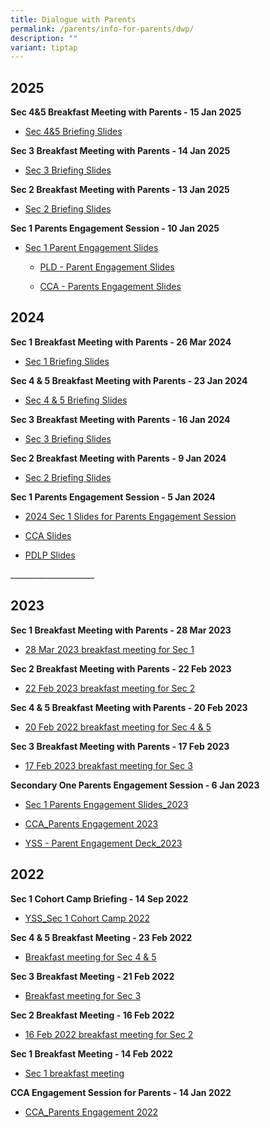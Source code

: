 ```yaml
---
title: Dialogue with Parents
permalink: /parents/info-for-parents/dwp/
description: ""
variant: tiptap
---
```

<h2>2025</h2>
<p><strong>Sec 4&amp;5 Breakfast Meeting with Parents - 15 Jan 2025</strong>
</p>
<ul data-tight="true" class="tight">
<li>
<p><a href="/files/Parents/Dialogue with Parents/15_Jan_2025_breakfast_meeting_for_Sec_4_5_15_Jan.pdf" rel="noopener noreferrer nofollow" target="_blank">Sec 4&amp;5 Briefing Slides</a>
</p>
</li>
</ul>
<p><strong>Sec 3 Breakfast Meeting with Parents - 14 Jan 2025</strong>
</p>
<ul data-tight="true" class="tight">
<li>
<p><a href="/files/Parents/Dialogue with Parents/2025_Sec_3_Breakfast_Meeting_Final.pdf" rel="noopener noreferrer nofollow" target="_blank">Sec 3 Briefing Slides</a>
</p>
</li>
</ul>
<p><strong>Sec 2 Breakfast Meeting with Parents - 13 Jan 2025</strong>
</p>
<ul data-tight="true" class="tight">
<li>
<p><a href="/files/Parents/Dialogue with Parents/2025_Sec_2_Breakfast_Meeting.pdf" rel="noopener nofollow" target="_blank">Sec 2 Briefing Slides</a>
</p>
</li>
</ul>
<p><strong>Sec 1 Parents Engagement Session - 10 Jan 2025</strong>
</p>
<ul data-tight="true" class="tight">
<li>
<p><a href="/files/Parents/Dialogue with Parents/Sec_1_Parent_Engagement_10Jan2025.pdf" rel="noopener nofollow" target="_blank">Sec 1 Parent Engagement Slides</a>
</p>
<ul data-tight="true" class="tight">
<li>
<p><a href="/files/Letter to Parents/YSS___Parent_Engagement_Deck_2025.pdf" rel="noopener nofollow" target="_blank">PLD - Parent Engagement Slides</a>
</p>
</li>
<li>
<p><a href="/files/Parents/Dialogue with Parents/CCA_Parents_Engagement_2025.pdf" rel="noopener nofollow" target="_blank">CCA - Parents Engagement Slides</a>
</p>
</li>
</ul>
</li>
</ul>
<h2>2024</h2>
<p><strong>Sec 1 Breakfast Meeting with Parents - 26 Mar 2024</strong>
</p>
<ul data-tight="true" class="tight">
<li>
<p><a href="/files/Parents/Dialogue with Parents/26_March_2024_Sec_1_Breakfast_Meeting.pdf" rel="noopener noreferrer nofollow" target="_blank">Sec 1 Briefing Slides</a>
</p>
</li>
</ul>
<p><strong>Sec 4 &amp; 5 Breakfast Meeting with Parents - 23 Jan 2024</strong>
</p>
<ul data-tight="true" class="tight">
<li>
<p><a href="/files/Parents/Dialogue with Parents/Briefing_Slides_for_BF_Meeting_Sec_4___5.pdf" rel="noopener noreferrer nofollow" target="_blank">Sec 4 &amp; 5 Briefing Slides</a>
</p>
</li>
</ul>
<p><strong>Sec 3 Breakfast Meeting with Parents - 16 Jan 2024</strong>
</p>
<ul data-tight="true" class="tight">
<li>
<p><a href="/files/Parents/Dialogue with Parents/2024_Sec_3_Breakfast_Meeting_Final.pdf" rel="noopener noreferrer nofollow" target="_blank">Sec 3 Briefing Slides</a>
</p>
</li>
</ul>
<p><strong>Sec 2 Breakfast Meeting with Parents - 9 Jan 2024</strong>
</p>
<ul data-tight="true" class="tight">
<li>
<p><a href="/files/Parents/Dialogue with Parents/2024_9_Jan_Breakfast_Sec_2.pdf" rel="noopener noreferrer nofollow" target="_blank">Sec 2 Briefing Slides</a>
</p>
</li>
</ul>
<p><strong>Sec 1 Parents Engagement Session - 5 Jan 2024</strong>
</p>
<ul data-tight="true" class="tight">
<li>
<p><a href="/files/Parents/Dialogue with Parents/2024_Slides_for_Sec_1_Parent_Engagement.pdf" rel="noopener noreferrer nofollow" target="_blank">2024 Sec 1 Slides for Parents Engagement Session</a>
</p>
</li>
<li>
<p><a href="/files/Parents/Dialogue with Parents/CCA_Parents_Engagement_2024.pdf" rel="noopener noreferrer nofollow" target="_blank">CCA Slides</a>
</p>
</li>
<li>
<p><a href="/files/Letter to Parents/2024/YSS___Parent_Engagement_Deck_2024__for_PG.pdf" rel="noopener noreferrer nofollow" target="_blank">PDLP Slides</a>
</p>
</li>
</ul>
<p></p>
<p>_____________________</p>
<h2>2023</h2>
<p><strong>Sec 1 Breakfast Meeting with Parents - 28 Mar 2023</strong>
</p>
<ul data-tight="true" class="tight">
<li>
<p><a href="/files/Parents/Dialogue%20with%20Parents/28%20Mar%202023%20breakfast%20meeting%20for%20Sec%201.pdf" rel="noopener noreferrer nofollow" target="_blank">28 Mar 2023 breakfast meeting for Sec 1</a>
</p>
</li>
</ul>
<p><strong>Sec 2 Breakfast Meeting with Parents - 22 Feb 2023</strong>
</p>
<ul data-tight="true" class="tight">
<li>
<p><a href="/files/Parents/Dialogue%20with%20Parents/22%20Feb%202023%20breakfast%20meeting%20for%20sec%202.pdf" rel="noopener noreferrer nofollow" target="_blank">22 Feb 2023 breakfast meeting for Sec 2</a>
</p>
</li>
</ul>
<p><strong>Sec 4 &amp; 5 Breakfast Meeting with Parents - 20 Feb 2023</strong>
</p>
<ul data-tight="true" class="tight">
<li>
<p><a href="/files/Parents/Dialogue%20with%20Parents/20%20Feb%202022%20breakfast%20meeting%20for%20Sec%204_5.pdf" rel="noopener noreferrer nofollow" target="_blank">20 Feb 2022 breakfast meeting for Sec 4 &amp; 5</a>
</p>
</li>
</ul>
<p><strong>Sec 3 Breakfast Meeting with Parents - 17 Feb 2023</strong>
</p>
<ul data-tight="true" class="tight">
<li>
<p><a href="/files/Parents/Dialogue%20with%20Parents/17%20Feb%202023%20breakfast%20meeting%20for%20Sec%203.pdf" rel="noopener noreferrer nofollow" target="_blank">17 Feb 2023 breakfast meeting for Sec 3</a>
</p>
</li>
</ul>
<p><strong>Secondary One Parents Engagement Session - 6 Jan 2023</strong>
</p>
<ul data-tight="true" class="tight">
<li>
<p><a href="/files/Parents/Dialogue%20with%20Parents/Sec%201%20Parents%20Engagement%20Slides_2023.pdf" rel="noopener noreferrer nofollow" target="_blank">Sec 1 Parents Engagement Slides_2023</a>
</p>
</li>
<li>
<p><a href="/files/Parents/Dialogue%20with%20Parents/CCA_Parents%20Engagement%202023.pdf" rel="noopener noreferrer nofollow" target="_blank">CCA_Parents Engagement 2023</a>
</p>
</li>
<li>
<p><a href="/files/Parents/Dialogue%20with%20Parents/YSS%20-%20Parent%20Engagement%20Deck_2023.pdf" rel="noopener noreferrer nofollow" target="_blank">YSS - Parent Engagement Deck_2023</a>
</p>
</li>
</ul>
<h2>2022</h2>
<p><strong>Sec 1 Cohort Camp Briefing - 14 Sep 2022</strong>
</p>
<ul data-tight="true" class="tight">
<li>
<p><a href="/files/Parents/Dialogue%20with%20Parents/2022/YSS_Sec%201%20Cohort%20Camp%202022.pdf" rel="noopener noreferrer nofollow" target="_blank">YSS_Sec 1 Cohort Camp 2022</a>
</p>
</li>
</ul>
<p><strong>Sec 4 &amp; 5 Breakfast Meeting - 23 Feb 2022</strong>
</p>
<ul data-tight="true" class="tight">
<li>
<p><a href="/files/Parents/Dialogue%20with%20Parents/2022/Breakfast%20meeting%20for%20Sec%2045%20-%2023%20Feb%202022.pdf" rel="noopener noreferrer nofollow" target="_blank">Breakfast meeting for Sec 4 &amp; 5</a>
</p>
</li>
</ul>
<p><strong>Sec 3 Breakfast Meeting - 21 Feb 2022</strong>
</p>
<ul data-tight="true" class="tight">
<li>
<p><a href="/files/Parents/Dialogue%20with%20Parents/2022/Breakfast%20meeting%20for%20Sec%203%20-%2021%20Feb%202022.pdf" rel="noopener noreferrer nofollow" target="_blank">Breakfast meeting for Sec 3</a>
</p>
</li>
</ul>
<p><strong>Sec 2 Breakfast Meeting - 16 Feb 2022</strong>
</p>
<ul data-tight="true" class="tight">
<li>
<p><a href="/files/Parents/Dialogue%20with%20Parents/2022/16%20Feb%202022%20breakfast%20meeting%20for%20Sec%202.pdf" rel="noopener noreferrer nofollow" target="_blank">16 Feb 2022 breakfast meeting for Sec 2</a>
</p>
</li>
</ul>
<p><strong>Sec 1 Breakfast Meeting - 14 Feb 2022</strong>
</p>
<ul data-tight="true" class="tight">
<li>
<p><a href="/files/Parents/Dialogue%20with%20Parents/2022/14%20Feb%202022%20breakfast%20meeting.pdf" rel="noopener noreferrer nofollow" target="_blank">Sec 1 breakfast meeting</a>
</p>
</li>
</ul>
<p><strong>CCA Engagement Session for Parents - 14 Jan 2022</strong>
</p>
<ul data-tight="true" class="tight">
<li>
<p><a href="/files/Parents/Dialogue%20with%20Parents/2022/CCA_Parents%20Engagement%202022.pdf" rel="noopener noreferrer nofollow" target="_blank">CCA_Parents Engagement 2022</a>
</p>
</li>
</ul>
<p></p>